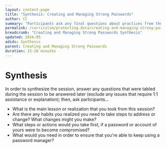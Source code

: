```yaml
---
layout: content-page
title: "Synthesis: Creating and Managing Strong Passwords"
author: CC
summary: "Participants ask any final questions about practices from the Creating and Managing Strong Passwords module, and trainers review with participants what they have learned and how they can put these techniques into practice."
permalink: /curriculum/protecting-data/creating-and-managing-strong-passwords/synthesis/synthesis-creating-and-managing-strong-passwords
breadcrumb: "Creating and Managing Strong Passwords Synthesis"
updated: 2016-05
adids: Synthesis
parent: Creating and Managing Strong Passwords
duration: 15-20 minutes
---
```

# Synthesis

In order to synthesize the session, answer any questions that were tabled during the session to be answered later (exclude any issues that require 1:1 assistance or explanation); then, ask participants...
- What is the main lesson or realization that you took from this session?
- Are there any habits you realized you need to take steps to address or change? What changes might you make?
- What steps or actions would you take first, if a password or account of yours were to become compromised?
- What would you need in order to ensure that you're able to keep using a password manager?

